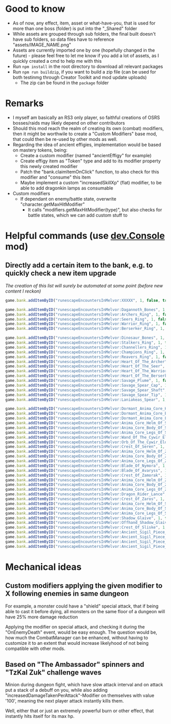 # Good to know 
* As of now, any effect, item, asset or what-have-you, that is used for more than one boss (folder) is put into the "_Shared" folder
* While assets are grouped through sub folders, the final built doesn't have sub folders, so data files have to reference "assets/IMAGE_NAME.png"
* Assets are currently imported one by one (hopefully changed in the future) - please feel free to let me know if you add a lot of assets, as I quickly created a cmd to help me with this
* Run `npm install` in the root directory to download all relevant packages
* Run `npm run buildzip`, if you want to build a zip file (can be used for both testinmg through Creator Toolkit and mod update uploads)
  * The zip can be found in the `package` folder

# Remarks
* I myself am basically an RS3 only player, so faithful creations of OSRS bosses/raids may likely depend on other contributors
* Should this mod reach the realm of creating its own (combat) modifiers, then it might be worthwile to create a "Custom Modifiers" base mod, that could then be re-used by other mods as well.
* Regarding the idea of ancient effigies, implementation would be based on mastery tokens, being:
  * Create a custom modifier (named "ancientEffigy" for example)	
  * Create effigy item as "Token" type and add to its modifier property this newly created modifier
  * Patch the "bank.claimItemOnClick" function, to also check for this modifier and "consume" this item
  * Maybe implement a custom "increasedSkillXp" (flat) modifier, to be able to add dragonkin lamps as consumable
* Custom modifiers
  * If dependant on enemy/battle state, overwrite "character.getMaxHitModifier"
	* It calls "modifiers.getMaxHitModifier(type)", but also checks for battle states, which we can add custom stuff to
# Helpful commands (use [dev.Console](https://mod.io/g/melvoridle/m/devconsole) mod)
## Directly add a certain item to the bank, e.g. to quickly check a new item upgrade
_The creation of this list will surely be automated at some point (before new content I reckon)_
```js
game.bank.addItemByID("runescapeEncountersInMelvor:XXXXX", 1, false, true, true)
```

```js
game.bank.addItemByID("runescapeEncountersInMelvor:Dagannoth_Bones", 1, false, true, true)
game.bank.addItemByID("runescapeEncountersInMelvor:Archers_Ring", 1, false, true, true)
game.bank.addItemByID("runescapeEncountersInMelvor:Seers_Ring", 1, false, true, true)
game.bank.addItemByID("runescapeEncountersInMelvor:Warrior_Ring", 1, false, true, true)
game.bank.addItemByID("runescapeEncountersInMelvor:Berserker_Ring", 1, false, true, true)

game.bank.addItemByID("runescapeEncountersInMelvor:Dinosaur_Bones", 1, false, true, true)
game.bank.addItemByID("runescapeEncountersInMelvor:Stalkers_Ring", 1, false, true, true)
game.bank.addItemByID("runescapeEncountersInMelvor:Channellers_Ring", 1, false, true, true)
game.bank.addItemByID("runescapeEncountersInMelvor:Champions_Ring", 1, false, true, true)
game.bank.addItemByID("runescapeEncountersInMelvor:Reavers_Ring", 1, false, true, true)
game.bank.addItemByID("runescapeEncountersInMelvor:Heart_Of_The_Archer", 1, false, true, true)
game.bank.addItemByID("runescapeEncountersInMelvor:Heart_Of_The_Seer", 1, false, true, true)
game.bank.addItemByID("runescapeEncountersInMelvor:Heart_Of_The_Warrior", 1, false, true, true)
game.bank.addItemByID("runescapeEncountersInMelvor:Heart_Of_The_Berserker", 1, false, true, true)
game.bank.addItemByID("runescapeEncountersInMelvor:Savage_Plume", 1, false, true, true)
game.bank.addItemByID("runescapeEncountersInMelvor:Savage_Spear_Cap", 1, false, true, true)
game.bank.addItemByID("runescapeEncountersInMelvor:Savage_Spear_Shaft", 1, false, true, true)
game.bank.addItemByID("runescapeEncountersInMelvor:Savage_Spear_Tip", 1, false, true, true)
game.bank.addItemByID("runescapeEncountersInMelvor:Laniakeas_Spear", 1, false, true, true)

game.bank.addItemByID("runescapeEncountersInMelvor:Dormant_Anima_Core_Helm", 1, false, true, true)
game.bank.addItemByID("runescapeEncountersInMelvor:Dormant_Anima_Core_Body", 1, false, true, true)
game.bank.addItemByID("runescapeEncountersInMelvor:Dormant_Anima_Core_Legs", 1, false, true, true)
game.bank.addItemByID("runescapeEncountersInMelvor:Anima_Core_Helm_Of_Seren", 1, false, true, true)
game.bank.addItemByID("runescapeEncountersInMelvor:Anima_Core_Body_Of_Seren", 1, false, true, true)
game.bank.addItemByID("runescapeEncountersInMelvor:Anima_Core_Legs_Of_Seren", 1, false, true, true)
game.bank.addItemByID("runescapeEncountersInMelvor:Wand_Of_The_Cywir_Elders", 1, false, true, true)
game.bank.addItemByID("runescapeEncountersInMelvor:Orb_Of_The_Cywir_Elders", 1, false, true, true)
game.bank.addItemByID("runescapeEncountersInMelvor:Crest_Of_Seren", 1, false, true, true)
game.bank.addItemByID("runescapeEncountersInMelvor:Anima_Core_Helm_Of_Zamorak", 1, false, true, true)
game.bank.addItemByID("runescapeEncountersInMelvor:Anima_Core_Body_Of_Zamorak", 1, false, true, true)
game.bank.addItemByID("runescapeEncountersInMelvor:Anima_Core_Legs_Of_Zamorak", 1, false, true, true)
game.bank.addItemByID("runescapeEncountersInMelvor:Blade_Of_Nymora", 1, false, true, true)
game.bank.addItemByID("runescapeEncountersInMelvor:Blade_Of_Avaryss", 1, false, true, true)
game.bank.addItemByID("runescapeEncountersInMelvor:Crest_Of_Zamorak", 1, false, true, true)
game.bank.addItemByID("runescapeEncountersInMelvor:Anima_Core_Helm_Of_Zaros", 1, false, true, true)
game.bank.addItemByID("runescapeEncountersInMelvor:Anima_Core_Body_Of_Zaros", 1, false, true, true)
game.bank.addItemByID("runescapeEncountersInMelvor:Anima_Core_Legs_Of_Zaros", 1, false, true, true)
game.bank.addItemByID("runescapeEncountersInMelvor:Dragon_Rider_Lance", 1, false, true, true)
game.bank.addItemByID("runescapeEncountersInMelvor:Crest_Of_Zaros", 1, false, true, true)
game.bank.addItemByID("runescapeEncountersInMelvor:Anima_Core_Helm_Of_Sliske", 1, false, true, true)
game.bank.addItemByID("runescapeEncountersInMelvor:Anima_Core_Body_Of_Sliske", 1, false, true, true)
game.bank.addItemByID("runescapeEncountersInMelvor:Anima_Core_Legs_Of_Sliske", 1, false, true, true)
game.bank.addItemByID("runescapeEncountersInMelvor:Shadow_Glaive", 1, false, true, true)
game.bank.addItemByID("runescapeEncountersInMelvor:Offhand_Shadow_Glaive", 1, false, true, true)
game.bank.addItemByID("runescapeEncountersInMelvor:Crest_Of_Sliske", 1, false, true, true)
game.bank.addItemByID("runescapeEncountersInMelvor:Ancient_Sigil_Piece_Seren", 1, false, true, true)
game.bank.addItemByID("runescapeEncountersInMelvor:Ancient_Sigil_Piece_Sliske", 1, false, true, true)
game.bank.addItemByID("runescapeEncountersInMelvor:Ancient_Sigil_Piece_Zamorak", 1, false, true, true)
game.bank.addItemByID("runescapeEncountersInMelvor:Ancient_Sigil_Piece_Zaros", 1, false, true, true)
```

# Mechanical ideas
## Custom modifiers applying the given modifier to X following enemies in same dungeon
For example, a monster could have a "shield" special attack, that if being able to cast it before dying, 
all monsters on the same floor of a dungeon will have 25% more damage reduction

Applying the modifier on special attack, and checking it during the "OnEnemyDeath" event, would be easy enough.
The question would be, how much the CombatManager can be enhanced, 
without having to customize it to an extent that would increase likelyhood of not being compatible with other mods.

## Based on "The Ambassador" spinners and "TzKal Zuk" challenge waves
Minion during dungeon fight, which have slow attack interval 
and on attack put a stack of a debuff on you, 
while also adding "increasedDamageTakenPerAttack"-Modifier on themselves with value '100', 
meaning the next player attack instantly kills them.

Well, either that or just an extremely powerful burn or other effect, that instantly hits itself for its max hp.